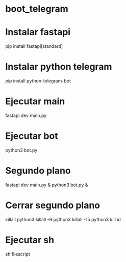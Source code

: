 # boot_telegram

# Instalar fastapi
pip install fastapi[standard]

# Instalar python telegram
pip install python-telegram-bot

# Ejecutar main
fastapi dev main.py

# Ejecutar bot
python3 bot.py

# Segundo plano
fastapi dev main.py &
python3 bot.py &

# Cerrar segundo plano
killall python3
killall -9 python3
killall -15 python3
kill id

# Ejecutar sh
sh filescript
